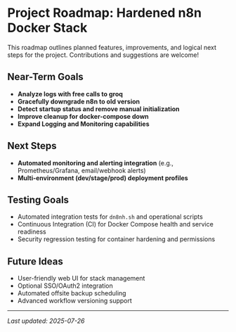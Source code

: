 # Project Roadmap: Hardened n8n Docker Stack        

This roadmap outlines planned features, improvements, and logical next steps for the project. Contributions and suggestions are welcome!

## Near-Term Goals
- **Analyze logs with free calls to groq**
- **Gracefully downgrade n8n to old version**
- **Detect startup status and remove manual initialization**
- **Improve cleanup for docker-compose down**
- **Expand Logging and Monitoring capabilities**

## Next Steps
- **Automated monitoring and alerting integration** (e.g., Prometheus/Grafana, email/webhook alerts)
- **Multi-environment (dev/stage/prod) deployment profiles**

## Testing Goals
- Automated integration tests for `dn8nh.sh` and operational scripts
- Continuous Integration (CI) for Docker Compose health and service readiness
- Security regression testing for container hardening and permissions

## Future Ideas
- User-friendly web UI for stack management
- Optional SSO/OAuth2 integration
- Automated offsite backup scheduling
- Advanced workflow versioning support

---

*Last updated: 2025-07-26*
